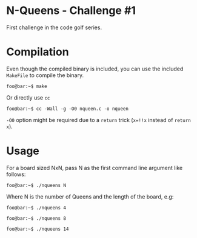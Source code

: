 # N-Queens - Challenge #1
First challenge in the code golf series.
# Compilation
Even though the compiled binary is included, you can use the included `MakeFile` to compile the binary.
```console
foo@bar:~$ make
```
Or directly use `cc`
```console
foo@bar:~$ cc -Wall -g -O0 nqueen.c -o nqueen
```
`-O0` option might be required due to a `return` trick (`x=!!x` instead of `return x`).
# Usage
For a board sized NxN, pass N as the first command line argument like follows:
```console
foo@bar:~$ ./nqueens N
```
Where N is the number of Queens and the length of the board, e.g:
```console
foo@bar:~$ ./nqueens 4
```
```console
foo@bar:~$ ./nqueens 8
```
```console
foo@bar:~$ ./nqueens 14
```

